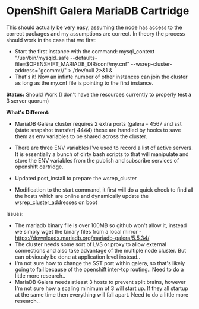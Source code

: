 # OpenShift Galera MariaDB Cartridge

This should actually be very easy, assuming the node has access to the correct packages and my assumptions are correct. In theory the process should work in the case that we first:

- Start the first instance with the command:
	mysql_context "/usr/bin/mysqld_safe --defaults-file=$OPENSHIFT_MARIADB_DIR/conf/my.cnf" --wsrep-cluster-address="gcomm://" > /dev/null 2>&1 & 
- That's it! Now an infinte number of other instances can join the cluster as long as the my.cnf file is pointing to the first instance.

**Status:** Should Work (I don't have the resources currently to properly test a 3 server quorum)

**What's Different:**
- MariaDB Galera cluster requires 2 extra ports (galera - 4567 and sst (state snapshot transfer) 4444) these are handled by hooks to save them as env variables to be shared across the cluster.
- There are three ENV variables I've used to record a list of active servers. It is essentially a bunch of dirty bash scripts to that will manipulate and store the ENV variables from the publish and subscribe services of openshift cartridge.

- Updated post_install to prepare the wsrep_cluster
- Modification to the start command, it first will do a quick check to find all the hosts which are online and dynamically update the wsrep_cluster_addresses on boot

Issues:
- The mariadb binary file is over 100MB so github won't allow it, instead we simply wget the binary files from a local mirror - https://downloads.mariadb.org/mariadb-galera/5.5.34/
- The cluster needs some sort of LVS or proxy to allow external connections and also take advantage of the multiple node cluster. But can obviously be done at application level instead..
- I'm not sure how to change the SST port within galera, so that's likely going to fail because of the openshift inter-tcp routing.. Need to do a little more research..
- MariaDB Galera needs atleast 3 hosts to prevent split brains, however I'm not sure how a scaling minimum of 3 will start up. If they all startup at the same time then everything will fall apart. Need to do a little more research..
